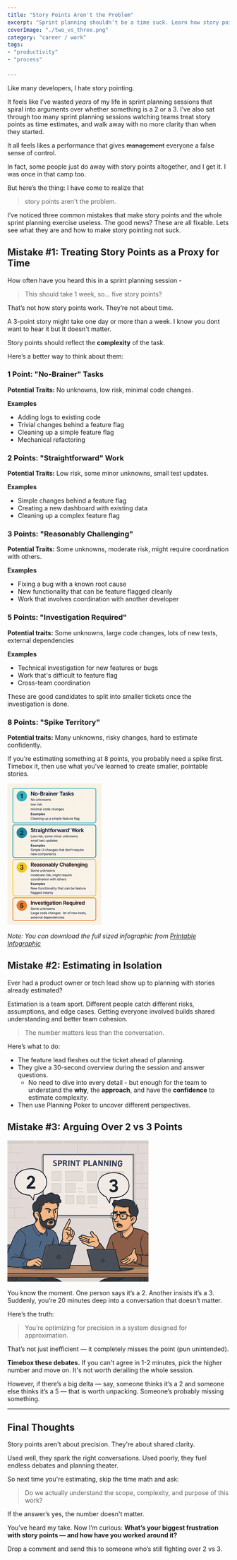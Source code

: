 ```yaml
---
title: "Story Points Aren't the Problem"
excerpt: "Sprint planning shouldn’t be a time suck. Learn how story points get misused—and how to fix the process for good."
coverImage: "./two_vs_three.png"
category: "career / work"
tags:
- "productivity"
- "process"

---
```


Like many developers, I hate story pointing.

It feels like I’ve wasted _years_ of my life in sprint planning sessions that spiral into arguments over whether something is a 2 or a 3. I’ve also sat through too many sprint planning sessions watching teams treat story points as time estimates, and walk away with no more clarity than when they started. 

It all feels likes a performance that gives ~~management~~ everyone a false sense of control. 

In fact, some people just do away with story points altogether, and I get it. I was once in that camp too.

But here’s the thing: I have come to realize that

> story points aren't the problem.

I’ve noticed three common mistakes that make story points and the whole sprint planning exercise useless. The good news? These are all fixable. Lets see what they are and how to make story pointing not suck.

## Mistake #1: Treating Story Points as a Proxy for Time

How often have you heard this in a sprint planning session -

> This should take 1 week, so… five story points?

That’s not how story points work. They’re not about time.

A 3-point story might take one day or more than a week. I know you dont want to hear it but It doesn't matter.

Story points should reflect the **complexity** of the task.

Here’s a better way to think about them:

### 1 Point: "No-Brainer" Tasks

**Potential Traits:** No unknowns, low risk, minimal code changes.

**Examples**

- Adding logs to existing code
- Trivial changes behind a feature flag
- Cleaning up a simple feature flag
- Mechanical refactoring

### 2 Points: "Straightforward" Work

**Potential Traits:** Low risk, some minor unknowns, small test updates.

**Examples**

- Simple changes behind a feature flag
- Creating a new dashboard with existing data
- Cleaning up a complex feature flag

### 3 Points: "Reasonably Challenging"

**Potential Traits:** Some unknowns, moderate risk, might require coordination with others.

**Examples**

- Fixing a bug with a known root cause
- New functionality that can be feature flagged cleanly
- Work that involves coordination with another developer

### 5 Points: "Investigation Required"

**Potential traits:** Some unknowns, large code changes, lots of new tests, external dependencies

**Examples**

- Technical investigation for new features or bugs
- Work that's difficult to feature flag
- Cross-team coordination

These are good candidates to split into smaller tickets once the investigation is done.

### 8 Points: "Spike Territory"

**Potential traits:** Many unknowns, risky changes, hard to estimate confidently.

If you’re estimating something at 8 points, you probably need a spike first. Timebox it, then use what you’ve learned to create smaller, pointable stories.

![Storypoint Infographic](./infographic.png)

_Note: You can download the full sized infographic from [Printable Infographic](/assets/images/posts/story-points-arent-problem/infographic_original.png)_

## Mistake #2: Estimating in Isolation

Ever had a product owner or tech lead show up to planning with stories already estimated?

Estimation is a team sport. Different people catch different risks, assumptions, and edge cases. Getting everyone involved builds shared understanding and better team cohesion.

> The number matters less than the conversation.

Here’s what to do:

- The feature lead fleshes out the ticket ahead of planning.
- They give a 30-second overview during the session and answer questions.
    - No need to dive into every detail - but enough for the team to understand the **why**, the **approach**, and have the **confidence** to estimate complexity.
- Then use Planning Poker to uncover different perspectives.

## Mistake #3: Arguing Over 2 vs 3 Points

![two vs three](./two_vs_three.png)

You know the moment. One person says it’s a 2. Another insists it’s a 3. Suddenly, you’re 20 minutes deep into a conversation that doesn’t matter.

Here’s the truth:

> You’re optimizing for precision in a system designed for approximation.

That’s not just inefficient — it completely misses the point (pun unintended).

**Timebox these debates.** If you can't agree in 1-2 minutes, pick the higher number and move on. It's not worth derailing the whole session.

However, if there’s a big delta — say, someone thinks it’s a 2 and someone else thinks it’s a 5 — that is worth unpacking. Someone’s probably missing something.
  
---  

## Final Thoughts

Story points aren't about precision. They're about shared clarity. 

Used well, they spark the right conversations. Used poorly, they fuel endless debates and planning theater. 

So next time you're estimating, skip the time math and ask:

> Do we actually understand the scope, complexity, and purpose of this work?

If the answer’s yes, the number doesn't matter. 


You’ve heard my take. Now I’m curious: **What’s your biggest frustration with story points — and how have you worked around it?** 

Drop a comment and send this to someone who’s still fighting over 2 vs 3.